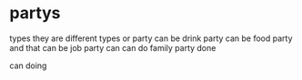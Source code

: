 # partys
types
they are different types or party
can be drink party
can be food party
and that can be job party
can 
can do family party
done 



can doing

